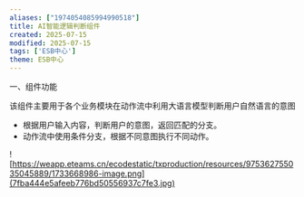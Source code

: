 ```yaml
---
aliases: ["1974054085994990518"]
title: AI智能逻辑判断组件
created: 2025-07-15
modified: 2025-07-15
tags: ['ESB中心']
theme: ESB中心
---
```


一、组件功能

该组件主要用于各个业务模块在动作流中利用大语言模型判断用户自然语言的意图

- 根据用户输入内容，判断用户的意图，返回匹配的分支。
- 动作流中使用条件分支，根据不同意图执行不同动作。

![https://weapp.eteams.cn/ecodestatic/txproduction/resources/975362755035045889/1733668986-image.png](7fba444e5afeeb776bd50556937c7fe3.jpg)